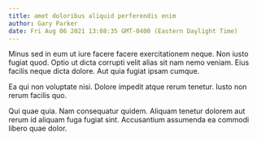 ```yaml
---
title: amet doloribus aliquid perferendis enim
author: Gary Parker
date: Fri Aug 06 2021 13:08:35 GMT-0400 (Eastern Daylight Time)
---
```

Minus sed in eum ut iure facere facere exercitationem neque. Non iusto fugiat quod. Optio ut dicta corrupti velit alias sit nam nemo veniam. Eius facilis neque dicta dolore. Aut quia fugiat ipsam cumque.

 Ea qui non voluptate nisi. Dolore impedit atque rerum tenetur. Iusto non rerum facilis quo.

 Qui quae quia. Nam consequatur quidem. Aliquam tenetur dolorem aut rerum id aliquam fuga fugiat sint. Accusantium assumenda ea commodi libero quae dolor.